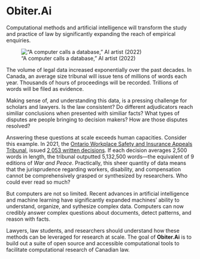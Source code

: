 Obiter.Ai
================

<!-- WARNING: THIS FILE WAS AUTOGENERATED! DO NOT EDIT! -->

Computational methods and artificial intelligence will transform the
study and practice of law by significantly expanding the reach of
empirical enquiries.

<div class="column-margin">

<figure>
<img src="images/computer_calls.jpg"
data-fig-alt="&quot;Computer calls a database,&quot; AI artist (2022)"
alt="“A computer calls a database,” AI artist (2022)" />
<figcaption aria-hidden="true">“A computer calls a database,” AI artist
(2022)</figcaption>
</figure>

</div>

The volume of legal data increased exponentially over the past decades.
In Canada, an average size tribunal will issue tens of millions of words
each year. Thousands of hours of proceedings will be recorded. Trillions
of words will be filed as evidence.

Making sense of, and understanding this data, is a pressing challenge
for scholars and lawyers. Is the law consistent? Do different
adjudicators reach similiar conclusions when presented with similiar
facts? What types of disputes are people bringing to decision makers?
How are those disputes resolved?

Answering these questions at scale exceeds human capacities. Consider
this example. In 2021, the [Ontario Workplace Safety and Insurance
Appeals Tribunal](https://www.wsiat.on.ca/en/home/announcements.html),
issued [2,053 written
decisions](https://www.canlii.org/en/on/onwsiat/nav/date/2021/). If each
decision averages 2,500 words in length, the tribunal outputted
5,132,500 words—the equivalent of 9 editions of *War and Peace*.
Practically, this sheer quantity of data means that the jurisprudence
regarding workers, disability, and compensation cannot be
comprehensively grasped or synthesized by researchers. Who could ever
read so much?

But computers are not so limited. Recent advances in artificial
intelligence and machine learning have significantly expanded machines’
ability to understand, organize, and sythesize complex data. Computers
can now credibly answer complex questions about documents, detect
patterns, and reason with facts.

Lawyers, law students, and researchers should understand how these
methods can be leveraged for research at scale. The goal of
**Obiter.Ai** is to build out a suite of open source and accessible
computational tools to facilitate computational research of Canadian
law.

